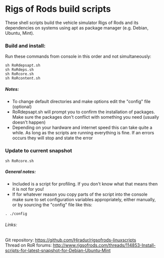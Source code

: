 # Rigs of Rods build scripts
These shell scripts build the vehicle simulator Rigs of Rods and its dependencies on systems using apt as package manager (e.g. Debian, Ubuntu, Mint).

### Build and install:
Run these commands from console in this order and not simultaneously:
```
sh RoRdepsapt.sh
sh RoRdeps.sh
sh RoRcore.sh
sh RoRcontent.sh
```

##### Notes:
* To change default directories and make options edit the "config" file (optional)
* RoRdepsapt.sh will prompt you to confirm the installation of packages. Make sure the packages don't conflict with something you need (usually doesn't happen)
* Depending on your hardware and internet speed this can take quite a while. As long as the scripts are running everything is fine. If an errors occurs they will stop and state the error


### Update to current snapshot
```
sh RoRcore.sh
```

##### General notes: 
* Included is a script for profiling. If you don't know what that means then it is not for you!
* If for whatever reason you copy parts of the script into the console make sure to set configuration
variables appropriately, either manually, or by sourcing the "config" file like this:

```
. ./config
```

###### Links:
Git repository: https://github.com/Hiradur/rigsofrods-linuxscripts  
Thread on RoR forums: http://www.rigsofrods.com/threads/114853-Install-scripts-for-latest-snapshot-for-Debian-Ubuntu-Mint  
